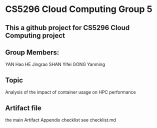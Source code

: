 # CS5296 Cloud Computing Group 5

## This a github project for CS5296 Cloud Computing project


## Group Members:
YAN Hao 
HE Jingrao 
SHAN Yifei 
GONG Yanming


## Topic
Analysis of the impact of container usage on HPC performance

## Artifact file

the main Artifact Appendix checklist see checklist.md
